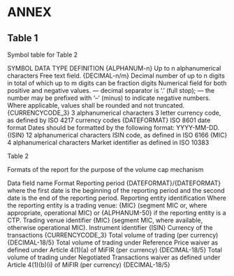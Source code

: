 # ANNEX

## Table 1

Symbol table for Table 2

SYMBOL DATA TYPE DEFINITION {ALPHANUM-n} Up to n alphanumerical characters Free text field. {DECIMAL-n/m} Decimal number of up to n digits in total of which up to m digits can be fraction digits Numerical field for both positive and negative values. — decimal separator is ‘.’ (full stop); — the number may be prefixed with ‘–’ (minus) to indicate negative numbers. Where applicable, values shall be rounded and not truncated. {CURRENCYCODE_3} 3 alphanumerical characters 3 letter currency code, as defined by ISO 4217 currency codes {DATEFORMAT} ISO 8601 date format Dates should be formatted by the following format: YYYY-MM-DD. {ISIN} 12 alphanumerical characters ISIN code, as defined in ISO 6166 {MIC} 4 alphanumerical characters Market identifier as defined in ISO 10383



Table 2

Formats of the report for the purpose of the volume cap mechanism

Data field name Format Reporting period {DATEFORMAT}/{DATEFORMAT} where the first date is the beginning of the reporting period and the second date is the end of the reporting period. Reporting entity identification Where the reporting entity is a trading venue: {MIC} (segment MIC or, where appropriate, operational MIC) or {ALPHANUM-50} if the reporting entity is a CTP. Trading venue identifier {MIC} (segment MIC, where available, otherwise operational MIC). Instrument identifier {ISIN} Currency of the transactions {CURRENCYCODE_3} Total volume of trading (per currency) {DECIMAL-18/5} Total volume of trading under Reference Price waiver as defined under Article 4(1)(a) of MiFIR (per currency) {DECIMAL-18/5} Total volume of trading under Negotiated Transactions waiver as defined under Article 4(1)(b)(i) of MiFIR (per currency) {DECIMAL-18/5}

